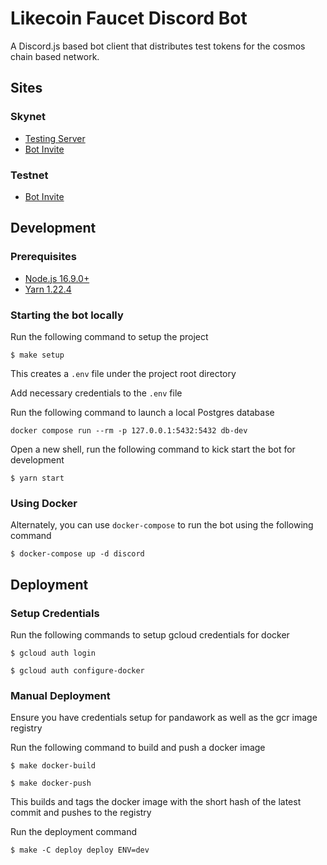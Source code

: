 # Likecoin Faucet Discord Bot

A Discord.js based bot client that distributes test tokens for the cosmos chain based network.

## Sites

### Skynet

- [Testing Server](https://discord.gg/c975mzVYQ8)
- [Bot Invite](https://discord.com/api/oauth2/authorize?client_id=946305914472919060&permissions=3072&scope=bot%20applications.commands)

### Testnet

- [Bot Invite](https://discord.com/api/oauth2/authorize?client_id=951727607110590514&permissions=3072&scope=bot%20applications.commands)

## Development

### Prerequisites

- [Node.js 16.9.0+](https://nodejs.org/en/)
- [Yarn 1.22.4](https://classic.yarnpkg.com/lang/en/docs/install/#mac-stable)

### Starting the bot locally

Run the following command to setup the project

```
$ make setup
```

This creates a `.env` file under the project root directory

Add necessary credentials to the `.env` file

Run the following command to launch a local Postgres database

```
docker compose run --rm -p 127.0.0.1:5432:5432 db-dev
```

Open a new shell, run the following command to kick start the bot for development

```
$ yarn start
```

### Using Docker

Alternately, you can use `docker-compose` to run the bot using the following command

```
$ docker-compose up -d discord
```

## Deployment

### Setup Credentials

Run the following commands to setup gcloud credentials for docker

```
$ gcloud auth login

$ gcloud auth configure-docker

```

### Manual Deployment

Ensure you have credentials setup for pandawork as well as the gcr image registry

Run the following command to build and push a docker image

```
$ make docker-build

$ make docker-push
```

This builds and tags the docker image with the short hash of the latest commit and pushes to the registry

Run the deployment command

```
$ make -C deploy deploy ENV=dev
```

